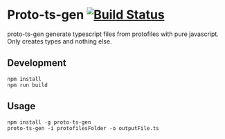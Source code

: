 # Proto-ts-gen [![Build Status](https://travis-ci.org/J45k4/proto-ts-gen.svg?branch=master)](https://travis-ci.org/J45k4/proto-ts-gen)

proto-ts-gen generate typescript files from protofiles with pure javascript. Only creates types and nothing else.

## Development

```
npm install
npm run build
```

## Usage

```
npm install -g proto-ts-gen
proto-ts-gen -i protofilesFolder -o outputFile.ts
```
